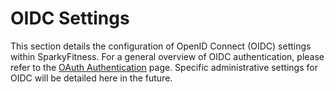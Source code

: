 # OIDC Settings

This section details the configuration of OpenID Connect (OIDC) settings within SparkyFitness. For a general overview of OIDC authentication, please refer to the [OAuth Authentication](/administration/oauth-authentication) page. Specific administrative settings for OIDC will be detailed here in the future.
